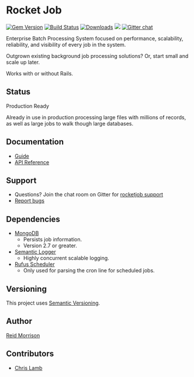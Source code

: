 # Rocket Job
[![Gem Version](https://img.shields.io/gem/v/rocketjob.svg)](https://rubygems.org/gems/rocketjob) [![Build Status](https://travis-ci.org/rocketjob/rocketjob.svg?branch=master)](https://travis-ci.org/rocketjob/rocketjob) [![Downloads](https://img.shields.io/gem/dt/rocketjob.svg)](https://rubygems.org/gems/rocketjob) ![](https://img.shields.io/badge/status-Production%20Ready-blue.svg) [![Gitter chat](https://img.shields.io/badge/IRC%20(gitter)-Support-brightgreen.svg)](https://gitter.im/rocketjob/support)

Enterprise Batch Processing System focused on performance, scalability, reliability, and visibility of every job in the system.

Outgrown existing background job processing solutions? Or, start small and scale up later.

Works with or without Rails.

## Status

Production Ready

Already in use in production processing large files with millions
of records, as well as large jobs to walk though large databases.

## Documentation

* [Guide](http://rocketjob.io/)
* [API Reference](http://www.rubydoc.info/gems/rocketjob/)

## Support

* Questions? Join the chat room on Gitter for [rocketjob support](https://gitter.im/rocketjob/support)
* [Report bugs](https://github.com/rocketjob/rocketjob/issues)

## Dependencies

* [MongoDB](https://www.mongodb.org)
    * Persists job information.
    * Version 2.7 or greater.
* [Semantic Logger](https://rocketjob.github.io/semantic_logger)
    * Highly concurrent scalable logging.
* [Rufus Scheduler](https://github.com/jmettraux/rufus-scheduler/blob/master/lib/rufus/scheduler/cronline.rb)
    * Only used for parsing the cron line for scheduled jobs.

## Versioning

This project uses [Semantic Versioning](http://semver.org/).

## Author

[Reid Morrison](https://github.com/reidmorrison)

## Contributors

* [Chris Lamb](https://github.com/lambcr)

